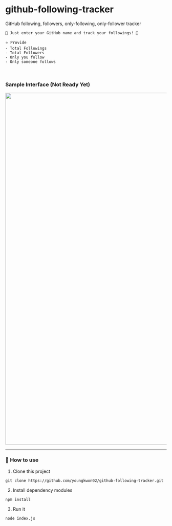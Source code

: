 # github-following-tracker
GitHub following, followers, only-following, only-follower tracker

```text
👀 Just enter your GitHub name and track your followings! 👀

⭐️ Provide
- Total Followings
- Total Followers
- Only you follow
- Only someone follows
```

<br>

### Sample Interface (Not Ready Yet)
<img width='1100px' src="https://user-images.githubusercontent.com/39653584/184080697-c36556c8-89dc-4cce-8f57-6f1adc83db2f.png">

---

### 📝 How to use

1. Clone this project
```
git clone https://github.com/youngkwon02/github-following-tracker.git
```

2. Install dependency modules
```shell
npm install
```

3. Run it
```shell
node index.js
```
